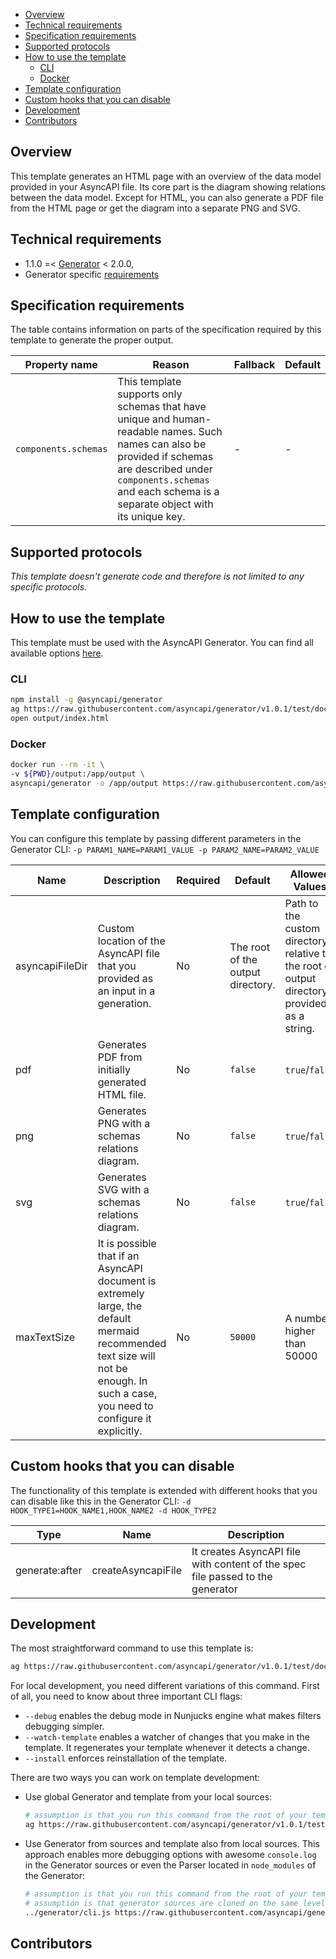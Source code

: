 <!--   
The good readme should be easy to navigate through, therefore remember to add `markdown-toc` to devDependencies of your template and generate a table of contents by using the following script `"generate:readme:toc": "markdown-toc -i README.md"`
-->

<!-- toc -->

- [Overview](#overview)
- [Technical requirements](#technical-requirements)
- [Specification requirements](#specification-requirements)
- [Supported protocols](#supported-protocols)
- [How to use the template](#how-to-use-the-template)
  * [CLI](#cli)
  * [Docker](#docker)
- [Template configuration](#template-configuration)
- [Custom hooks that you can disable](#custom-hooks-that-you-can-disable)
- [Development](#development)
- [Contributors](#contributors)

<!-- tocstop -->

## Overview

<!--  
The overview should explain in just a few sentences the template's purpose and its most essential features.
-->

This template generates an HTML page with an overview of the data model provided in your AsyncAPI file. Its core part is the diagram showing relations between the data model. Except for HTML, you can also generate a PDF file from the HTML page or get the diagram into a separate PNG and SVG.

## Technical requirements

<!--  
Specify what version of the Generator is your template compatible with. This information should match the information provided in the template configuration under the `generator` property.
-->

- 1.1.0 =< [Generator](https://github.com/asyncapi/generator/) < 2.0.0,
- Generator specific [requirements](https://github.com/asyncapi/generator/#requirements)

## Specification requirements

<!--  
The template might need some AsyncAPI properties that normally are optional. For example code generator might require some specific binding information for a given protocol. Even though you can provide defaults or fallbacks, you should describe in the readme what is the most optimal set of properties that the user should provide in the AsyncAPI file.
-->

The table contains information on parts of the specification required by this template to generate the proper output.

Property name | Reason | Fallback | Default
---|---|---|---
`components.schemas` | This template supports only schemas that have unique and human-readable names. Such names can also be provided if schemas are described under `components.schemas` and each schema is a separate object with its unique key. | - | -

## Supported protocols

<!--  
Specify what protocols is your code generator supporting. This information should match the information provided in the template configuration under the `supportedProtocols` property. Don't put this section in your readme if your template doesn't generate code.
-->

_This template doesn't generate code and therefore is not limited to any specific protocols._

## How to use the template

<!--  
Make sure it is easy to try out the template and check what it generates. Instructions for CLI and Docker should be easy to use; just copy/paste to the terminal. In other words, you should always make sure to have ready to use docker-compose set up so the user can quickly check how generated code behaves.
-->

This template must be used with the AsyncAPI Generator. You can find all available options [here](https://github.com/asyncapi/generator/).

### CLI

```bash
npm install -g @asyncapi/generator
ag https://raw.githubusercontent.com/asyncapi/generator/v1.0.1/test/docs/dummy.yml https://github.com/asyncapi/template-for-generator-templates -o output
open output/index.html
```

### Docker

```bash
docker run --rm -it \
-v ${PWD}/output:/app/output \
asyncapi/generator -o /app/output https://raw.githubusercontent.com/asyncapi/generator/v1.0.1/test/docs/dummy.yml https://github.com/asyncapi/template-for-generator-templates --force-write
```

## Template configuration

<!--  
This information should match the information provided in the template configuration under the `parameters` property.
-->

You can configure this template by passing different parameters in the Generator CLI: `-p PARAM1_NAME=PARAM1_VALUE -p PARAM2_NAME=PARAM2_VALUE`

Name | Description | Required | Default | Allowed Values | Example
---|---|---|---|---|---
asyncapiFileDir | Custom location of the AsyncAPI file that you provided as an input in a generation. | No | The root of the output directory. | Path to the custom directory relative to the root of output directory provided as a string. | `/custom/dir`
pdf | Generates PDF from initially generated HTML file. | No | `false` | `true`/`false` | `true`
png | Generates PNG with a schemas relations diagram. | No | `false` | `true`/`false` | `true`
svg | Generates SVG with a schemas relations diagram. | No | `false` | `true`/`false` | `true`
maxTextSize | It is possible that if an AsyncAPI document is extremely large, the default mermaid recommended text size will not be enough. In such a case, you need to configure it explicitly. | No | `50000` |  A number higher than 50000 | `70000`

## Custom hooks that you can disable

<!--  
Document hooks that users can disable and template will still work as expected. Remember that a specific hook can be disabled only if it has a name. In other words, make sure your hook functions are not anonymous.
-->

The functionality of this template is extended with different hooks that you can disable like this in the Generator CLI: `-d HOOK_TYPE1=HOOK_NAME1,HOOK_NAME2 -d HOOK_TYPE2`

Type | Name | Description
---|---|---
generate:after | createAsyncapiFile | It creates AsyncAPI file with content of the spec file passed to the generator

## Development

<!--  
This section will look the same everywhere, just make sure it references your template.
-->

The most straightforward command to use this template is:
```bash
ag https://raw.githubusercontent.com/asyncapi/generator/v1.0.1/test/docs/dummy.yml https://github.com/asyncapi/template-for-generator-templates -o output
```

For local development, you need different variations of this command. First of all, you need to know about three important CLI flags:
- `--debug` enables the debug mode in Nunjucks engine what makes filters debugging simpler. 
- `--watch-template` enables a watcher of changes that you make in the template. It regenerates your template whenever it detects a change.
- `--install` enforces reinstallation of the template.

There are two ways you can work on template development:
- Use global Generator and template from your local sources:
  ```bash
  # assumption is that you run this command from the root of your template
  ag https://raw.githubusercontent.com/asyncapi/generator/v1.0.1/test/docs/dummy.yml ./ -o output
  ```
- Use Generator from sources and template also from local sources. This approach enables more debugging options with awesome `console.log` in the Generator sources or even the Parser located in `node_modules` of the Generator:
  ```bash
  # assumption is that you run this command from the root of your template
  # assumption is that generator sources are cloned on the same level as the template
  ../generator/cli.js https://raw.githubusercontent.com/asyncapi/generator/v1.0.1/test/docs/dummy.yml ./ -o output
  ```

## Contributors

<!--  
Share who contributes to the project. Use [all-contributors](https://allcontributors.org/) specification with its Bot and CLI.
-->
